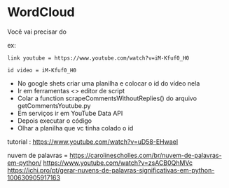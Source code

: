 # WordCloud

Você vai precisar do 

ex: 
````
link youtube = https://www.youtube.com/watch?v=iM-Kfuf0_H0

id video = iM-Kfuf0_H0
````

- No google shets criar uma planilha e colocar o id do vídeo nela
- Ir em ferramentas <> editor de script
- Colar a function scrapeCommentsWithoutReplies() do arquivo getCommentsYoutube.py
- Em serviços ir em YouTube Data API
- Depois executar o código
- Olhar a planilha que vc tinha colado o id 

tutorial : https://www.youtube.com/watch?v=uD58-EHwaeI


nuvem de palavras = https://carolinescholles.com/br/nuvem-de-palavras-em-python/
                    https://www.youtube.com/watch?v=zsACB0QhMVc
                    https://ichi.pro/pt/gerar-nuvens-de-palavras-significativas-em-python-100630905917163

                    
